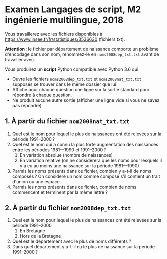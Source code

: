 # Examen Langages de script, M2 ingénierie multilingue, 2018

Vous travaillerez avec les fichiers disponibles à <https://www.insee.fr/fr/statistiques/3536630> (fichiers txt).

**Attention** : le fichier par département de naissance comporte un problème d'encodage dans son nom, renommez-le en `noms2008dep_txt.txt` avant de travailler avec.

Vous produirez un **script** Python compatible avec Python 3.6 qui

- Ouvre les fichiers `noms2008dep_txt.txt` et `noms2008nat_txt.txt` supposés se trouver dans le même dossier que lui
- Affiche pour chaque question une ligne sur la sortie standard pour répondre à chaque question.
- Ne produit aucune autre sortie (afficher une ligne vide si vous ne savez pas répondre)

## 1. À partir du fichier `nom2008nat_txt.txt`

1. Quel est le nom pour lequel le plus de naissances ont été relevées sur la période 1991–2000 ?
2. Quel est le nom qui a connu la plus forte augmentation des naissances entre les périodes 1981—1990 et 1991–2000 ?
    1. En variation absolue (nombre de naissances)
    2. En variation relative (on ne considèrera que les noms pour lesquels il y a eu au moins une naissance sur la période 1981—1990)
3. Parmis les noms présents dans ce fichier, combien y a-t-il de noms composés ? On considère un nom comme composé s'il contient un trait d'union ou une espace.
4. Parmis les noms présents dans ce fichier, combien de noms commencent et terminent par la même lettre ?

## 2. À partir du fichier `nom2008dep_txt.txt`

1. Quel est le nom pour lequel le plus de naissances ont été relevées sur la période 1991–2000
    1. En Bretagne
    2. Hors de la Bretagne
2. Quel est le département avec le plus de noms différents ?
3. Dans quel département y a-t-il eu le plus de naissance sur la période 1991–2000 ?
